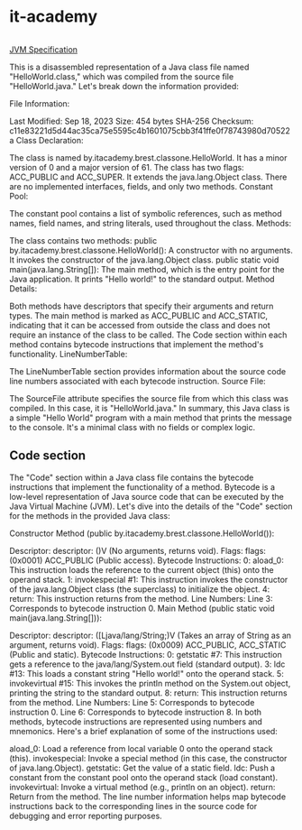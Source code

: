 # it-academy

```

```
[JVM Specification](https://docs.oracle.com/javase/specs/jvms/se7/html/)

This is a disassembled representation of a Java class file named "HelloWorld.class," which was compiled from the source file "HelloWorld.java." Let's break down the information provided:

File Information:

Last Modified: Sep 18, 2023
Size: 454 bytes
SHA-256 Checksum: c11e83221d5d44ac35ca75e5595c4b1601075cbb3f41ffe0f78743980d70522a
Class Declaration:

The class is named by.itacademy.brest.classone.HelloWorld.
It has a minor version of 0 and a major version of 61.
The class has two flags: ACC_PUBLIC and ACC_SUPER.
It extends the java.lang.Object class.
There are no implemented interfaces, fields, and only two methods.
Constant Pool:

The constant pool contains a list of symbolic references, such as method names, field names, and string literals, used throughout the class.
Methods:

The class contains two methods:
public by.itacademy.brest.classone.HelloWorld(): A constructor with no arguments. It invokes the constructor of the java.lang.Object class.
public static void main(java.lang.String[]): The main method, which is the entry point for the Java application. It prints "Hello world!" to the standard output.
Method Details:

Both methods have descriptors that specify their arguments and return types.
The main method is marked as ACC_PUBLIC and ACC_STATIC, indicating that it can be accessed from outside the class and does not require an instance of the class to be called.
The Code section within each method contains bytecode instructions that implement the method's functionality.
LineNumberTable:

The LineNumberTable section provides information about the source code line numbers associated with each bytecode instruction.
Source File:

The SourceFile attribute specifies the source file from which this class was compiled. In this case, it is "HelloWorld.java."
In summary, this Java class is a simple "Hello World" program with a main method that prints the message to the console. It's a minimal class with no fields or complex logic.


## Code section

The "Code" section within a Java class file contains the bytecode instructions that implement the functionality of a method. Bytecode is a low-level representation of Java source code that can be executed by the Java Virtual Machine (JVM). Let's dive into the details of the "Code" section for the methods in the provided Java class:

Constructor Method (public by.itacademy.brest.classone.HelloWorld()):

Descriptor: descriptor: ()V (No arguments, returns void).
Flags: flags: (0x0001) ACC_PUBLIC (Public access).
Bytecode Instructions:
0: aload_0: This instruction loads the reference to the current object (this) onto the operand stack.
1: invokespecial #1: This instruction invokes the constructor of the java.lang.Object class (the superclass) to initialize the object.
4: return: This instruction returns from the method.
Line Numbers:
Line 3: Corresponds to bytecode instruction 0.
Main Method (public static void main(java.lang.String[])):

Descriptor: descriptor: ([Ljava/lang/String;)V (Takes an array of String as an argument, returns void).
Flags: flags: (0x0009) ACC_PUBLIC, ACC_STATIC (Public and static).
Bytecode Instructions:
0: getstatic #7: This instruction gets a reference to the java/lang/System.out field (standard output).
3: ldc #13: This loads a constant string "Hello world!" onto the operand stack.
5: invokevirtual #15: This invokes the println method on the System.out object, printing the string to the standard output.
8: return: This instruction returns from the method.
Line Numbers:
Line 5: Corresponds to bytecode instruction 0.
Line 6: Corresponds to bytecode instruction 8.
In both methods, bytecode instructions are represented using numbers and mnemonics. Here's a brief explanation of some of the instructions used:

aload_0: Load a reference from local variable 0 onto the operand stack (this).
invokespecial: Invoke a special method (in this case, the constructor of java.lang.Object).
getstatic: Get the value of a static field.
ldc: Push a constant from the constant pool onto the operand stack (load constant).
invokevirtual: Invoke a virtual method (e.g., println on an object).
return: Return from the method.
The line number information helps map bytecode instructions back to the corresponding lines in the source code for debugging and error reporting purposes.